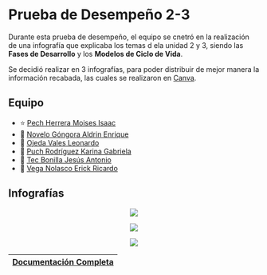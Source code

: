 # Prueba de Desempeño 2-3
Durante esta prueba de desempeño, el equipo se cnetró en la realización de una infografía que explicaba los temas d ela unidad 2 y 3, siendo las **Fases de Desarrollo** y los **Modelos de Ciclo de Vida**.

Se decidió realizar en 3 infografías, para poder distribuir de mejor manera la información recabada, las cuales se realizaron en [Canva](https://www.canva.com/design/DAFz-MhyaeU/WmIQLX-3_YXTt5QoKQSYdQ/edit?utm_content=DAFz-MhyaeU&utm_campaign=designshare&utm_medium=link2&utm_source=sharebutton).

## Equipo

- :star: [Pech Herrera Moises Isaac](https://www.linkedin.com/in/moises-isaac-pech-herrera-994946206/)
- :star2: [Novelo Góngora Aldrin Enrique](https://mx.linkedin.com/in/aldrin-novelo-gongora-1845b128a)
- :star2: [Ojeda Vales Leonardo](https://www.linkedin.com/in/leonardo-ojeda-vales-a5803628a/) 
- :star2: [Puch Rodríguez Karina Gabriela](https://www.linkedin.com/in/karina-gabriela-puch-rodr%C3%ADguez-74922728a)
- :star2: [Tec Bonilla Jesús Antonio](https://www.linkedin.com/in/jes%C3%BAs-tec-20b25428a/) 
- :star2: [Vega Nolasco Erick Ricardo](https://www.linkedin.com/in/erick-vega-6b622428a/)

## Infografías

<p align="center">
<img src="/Imágenes/1.png">
</p>

<p align="center">
<img src="/Imágenes/2.png">
</p>

<p align="center">
<img src="/Imágenes/3.png">
</p>

| [Documentación Completa](Documentacion.md) | 
|--|
